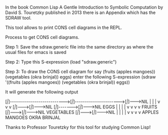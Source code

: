 In the book Common Lisp A Gentle Introduction to Symbolic Computation by David S. Touretzky published in 2013 there is an Appendix which has the SDRAW tool.

This tool allows to print CONS cell diagrams in the REPL.

Process to get CONS cell diagrams.

Step 1: Save the sdraw.generic file into the same directory as where the usual files for emacs is saved

Step 2: Type this S-expression  (load "sdraw.generic")

Step 3: To draw the CONS cell diagram for say (fruits (apples mangoes)) (vegetables (okra brinjal)) eggs) enter the following S-expression (sdraw '((fruits (apples mangoes)) (vegetables (okra brinjal)) eggs))

It will generate the following output


[*|*]--------------------------->[*|*]---------------------->[*|*]--->NIL
 |                                |                           |
 v                                v                           v
[*|*]--->[*|*]--->NIL            [*|*]------->[*|*]--->NIL   EGGS
 |        |                       |            |
 v        v                       v            v
FRUITS   [*|*]--->[*|*]--->NIL   VEGETABLES   [*|*]--->[*|*]--->NIL
          |        |                           |        |
          v        v                           v        v
         APPLES   MANGOES                     OKRA     BRINJAL


Thanks to Professor Touretzky for this tool for studying Common Lisp!
